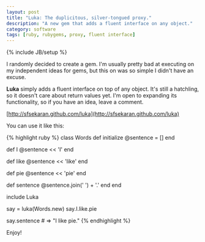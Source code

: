 ```yaml
---
layout: post
title: "Luka: The duplicitous, silver-tongued proxy."
description: "A new gem that adds a fluent interface on any object."
category: software
tags: [ruby, rubygems, proxy, fluent interface]
---
```

{% include JB/setup %}

I randomly decided to create a gem. I'm usually pretty bad at executing
on my independent ideas for gems, but this on was so simple I didn't
have an excuse.

**Luka** simply adds a fluent interface on top of any object. It's still
a hatchling, so it doesn't care about return values yet. I'm open to
expanding its functionality, so if you have an idea, leave a comment.

[http://sfsekaran.github.com/luka](http://sfsekaran.github.com/luka)

You can use it like this:

{% highlight ruby %}
class Words
  def initialize
    @sentence = []
  end

  def I
    @sentence << 'I'
  end

  def like
    @sentence << 'like'
  end

  def pie
    @sentence << 'pie'
  end

  def sentence
    @sentence.join(' ') + '.'
  end
end

include Luka

say = luka(Words.new)
say.I.like.pie

say.sentence # => "I like pie."
{% endhighlight %}

Enjoy!
